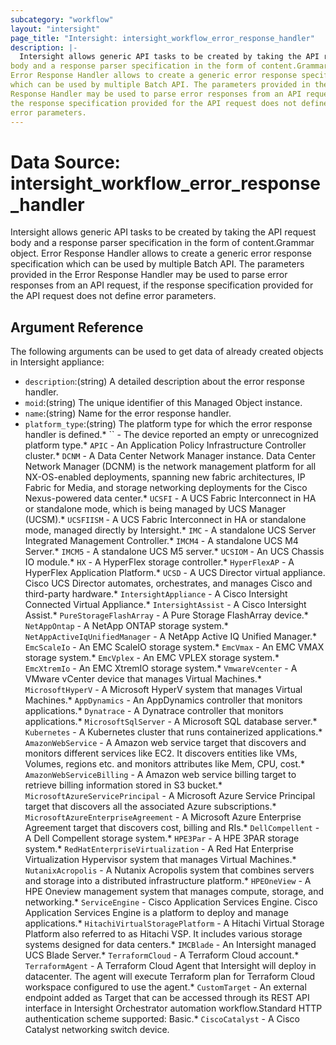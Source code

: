 ```yaml
---
subcategory: "workflow"
layout: "intersight"
page_title: "Intersight: intersight_workflow_error_response_handler"
description: |-
  Intersight allows generic API tasks to be created by taking the API request
body and a response parser specification in the form of content.Grammar object.
Error Response Handler allows to create a generic error response specification
which can be used by multiple Batch API. The parameters provided in the Error
Response Handler may be used to parse error responses from an API request, if
the response specification provided for the API request does not define
error parameters.
---
```


# Data Source: intersight_workflow_error_response_handler
Intersight allows generic API tasks to be created by taking the API request
body and a response parser specification in the form of content.Grammar object.
Error Response Handler allows to create a generic error response specification
which can be used by multiple Batch API. The parameters provided in the Error
Response Handler may be used to parse error responses from an API request, if
the response specification provided for the API request does not define
error parameters.
## Argument Reference
The following arguments can be used to get data of already created objects in Intersight appliance:
* `description`:(string) A detailed description about the error response handler. 
* `moid`:(string) The unique identifier of this Managed Object instance. 
* `name`:(string) Name for the error response handler. 
* `platform_type`:(string) The platform type for which the error response handler is defined.* `` - The device reported an empty or unrecognized platform type.* `APIC` - An Application Policy Infrastructure Controller cluster.* `DCNM` - A Data Center Network Manager instance. Data Center Network Manager (DCNM) is the network management platform for all NX-OS-enabled deployments, spanning new fabric architectures, IP Fabric for Media, and storage networking deployments for the Cisco Nexus-powered data center.* `UCSFI` - A UCS Fabric Interconnect in HA or standalone mode, which is being managed by UCS Manager (UCSM).* `UCSFIISM` - A UCS Fabric Interconnect in HA or standalone mode, managed directly by Intersight.* `IMC` - A standalone UCS Server Integrated Management Controller.* `IMCM4` - A standalone UCS M4 Server.* `IMCM5` - A standalone UCS M5 server.* `UCSIOM` - An UCS Chassis IO module.* `HX` - A HyperFlex storage controller.* `HyperFlexAP` - A HyperFlex Application Platform.* `UCSD` - A UCS Director virtual appliance. Cisco UCS Director automates, orchestrates, and manages Cisco and third-party hardware.* `IntersightAppliance` - A Cisco Intersight Connected Virtual Appliance.* `IntersightAssist` - A Cisco Intersight Assist.* `PureStorageFlashArray` - A Pure Storage FlashArray device.* `NetAppOntap` - A NetApp ONTAP storage system.* `NetAppActiveIqUnifiedManager` - A NetApp Active IQ Unified Manager.* `EmcScaleIo` - An EMC ScaleIO storage system.* `EmcVmax` - An EMC VMAX storage system.* `EmcVplex` - An EMC VPLEX storage system.* `EmcXtremIo` - An EMC XtremIO storage system.* `VmwareVcenter` - A VMware vCenter device that manages Virtual Machines.* `MicrosoftHyperV` - A Microsoft HyperV system that manages Virtual Machines.* `AppDynamics` - An AppDynamics controller that monitors applications.* `Dynatrace` - A Dynatrace controller that monitors applications.* `MicrosoftSqlServer` - A Microsoft SQL database server.* `Kubernetes` - A Kubernetes cluster that runs containerized applications.* `AmazonWebService` - A Amazon web service target that discovers and monitors different services like EC2. It discovers entities like VMs, Volumes, regions etc. and monitors attributes like Mem, CPU, cost.* `AmazonWebServiceBilling` - A Amazon web service billing target to retrieve billing information stored in S3 bucket.* `MicrosoftAzureServicePrincipal` - A Microsoft Azure Service Principal target that discovers all the associated Azure subscriptions.* `MicrosoftAzureEnterpriseAgreement` - A Microsoft Azure Enterprise Agreement target that discovers cost, billing and RIs.* `DellCompellent` - A Dell Compellent storage system.* `HPE3Par` - A HPE 3PAR storage system.* `RedHatEnterpriseVirtualization` - A Red Hat Enterprise Virtualization Hypervisor system that manages Virtual Machines.* `NutanixAcropolis` - A Nutanix Acropolis system that combines servers and storage into a distributed infrastructure platform.* `HPEOneView` - A HPE Oneview management system that manages compute, storage, and networking.* `ServiceEngine` - Cisco Application Services Engine. Cisco Application Services Engine is a platform to deploy and manage applications.* `HitachiVirtualStoragePlatform` - A Hitachi Virtual Storage Platform also referred to as Hitachi VSP. It includes various storage systems designed for data centers.* `IMCBlade` - An Intersight managed UCS Blade Server.* `TerraformCloud` - A Terraform Cloud account.* `TerraformAgent` - A Terraform Cloud Agent that Intersight will deploy in datacenter. The agent will execute Terraform plan for Terraform Cloud workspace configured to use the agent.* `CustomTarget` - An external endpoint added as Target that can be accessed through its REST API interface in Intersight Orchestrator automation workflow.Standard HTTP authentication scheme supported: Basic.* `CiscoCatalyst` - A Cisco Catalyst networking switch device. 
